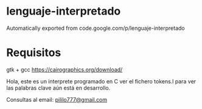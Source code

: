 # lenguaje-interpretado
Automatically exported from code.google.com/p/lenguaje-interpretado

# Requisitos
gtk +
gcc
https://cairographics.org/download/
 
 



Hola, este es un interprete programado en C
ver el fichero tokens.l para ver las palabras clave
aún está en desarrollo.

Consultas al email: pililo777@gmail.com


